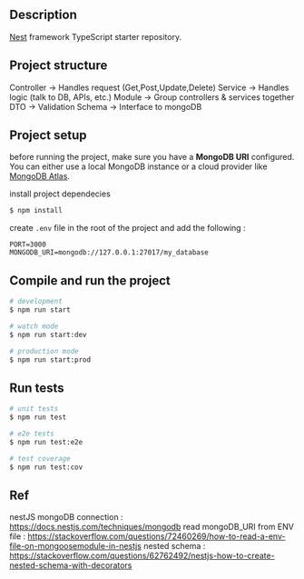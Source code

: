 ## Description

[Nest](https://github.com/nestjs/nest) framework TypeScript starter repository.

## Project structure

Controller -> Handles request (Get,Post,Update,Delete)
Service -> Handles logic (talk to DB, APIs, etc.)
Module -> Group controllers & services together
DTO -> Validation
Schema -> Interface to mongoDB

## Project setup

before running the project, make sure you have a **MongoDB URI** configured.  
You can either use a local MongoDB instance or a cloud provider like [MongoDB Atlas](https://www.mongodb.com/atlas).

install project dependecies

```bash
$ npm install
```

create `.env` file in the root of the project and add the following :

```env
PORT=3000
MONGODB_URI=mongodb://127.0.0.1:27017/my_database
```

## Compile and run the project

```bash
# development
$ npm run start

# watch mode
$ npm run start:dev

# production mode
$ npm run start:prod
```

## Run tests

```bash
# unit tests
$ npm run test

# e2e tests
$ npm run test:e2e

# test coverage
$ npm run test:cov
```

## Ref

nestJS mongoDB connection : https://docs.nestjs.com/techniques/mongodb
read mongoDB_URI from ENV file : https://stackoverflow.com/questions/72460269/how-to-read-a-env-file-on-mongoosemodule-in-nestjs
nested schema : https://stackoverflow.com/questions/62762492/nestjs-how-to-create-nested-schema-with-decorators
